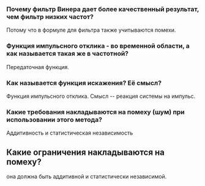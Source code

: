 ### Почему фильтр Винера дает более качественный результат, чем фильтр низких частот?
Потому что в формуле для фильтра также учитываются помехи.

### Функция импульсного отклика - во временной области, а как называется такая же в частотной?
Передаточная функция.

### Как называется функция искажения? Её смысл?
Функция импульсного отклика. Смысл -- реакция системы на импульс.

### Какие требования накладываются на помеху (шум) при использовании этого метода?
Аддитивность и статистическая независимость

## Какие ограничения накладываются на помеху?

она должна быть аддитивной и статистически независимой. 